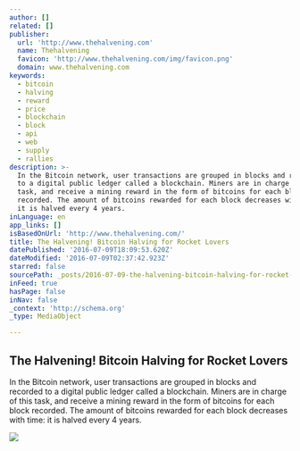 ```yaml
---
author: []
related: []
publisher:
  url: 'http://www.thehalvening.com'
  name: Thehalvening
  favicon: 'http://www.thehalvening.com/img/favicon.png'
  domain: www.thehalvening.com
keywords:
  - bitcoin
  - halving
  - reward
  - price
  - blockchain
  - block
  - api
  - web
  - supply
  - rallies
description: >-
  In the Bitcoin network, user transactions are grouped in blocks and recorded
  to a digital public ledger called a blockchain. Miners are in charge of this
  task, and receive a mining reward in the form of bitcoins for each block
  recorded. The amount of bitcoins rewarded for each block decreases with time:
  it is halved every 4 years.
inLanguage: en
app_links: []
isBasedOnUrl: 'http://www.thehalvening.com/'
title: The Halvening! Bitcoin Halving for Rocket Lovers
datePublished: '2016-07-09T18:09:53.620Z'
dateModified: '2016-07-09T02:37:42.923Z'
starred: false
sourcePath: _posts/2016-07-09-the-halvening-bitcoin-halving-for-rocket-lovers.md
inFeed: true
hasPage: false
inNav: false
_context: 'http://schema.org'
_type: MediaObject

---
```

<article style=""><h1>The Halvening! Bitcoin Halving for Rocket Lovers</h1><p>In the Bitcoin network, user transactions are grouped in blocks and recorded to a digital public ledger called a blockchain. Miners are in charge of this task, and receive a mining reward in the form of bitcoins for each block recorded. The amount of bitcoins rewarded for each block decreases with time: it is halved every 4 years.</p><img src="http://www.thehalvening.com/img/qr2.png" /></article>